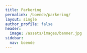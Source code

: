 ```yaml
---
title: Parkering
permalink: /boende/parkering/
layout: single
author_profile: false
header:
  image: /assets/images/banner.jpg
sidebar:
  nav: boende
---
```

